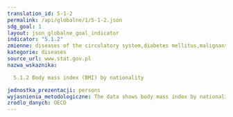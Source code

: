 ```yaml
---
translation_id: 5-1-2
permalink: /api/globalne/1/5-1-2.json
sdg_goal: 1
layout: json_globalne_goal_indicator
indicator: "5.1.2"
zmienne: diseases of the circulatory system,diabetes mellitus,malignant neoplasms,chronic respiratory disease
kategorie: diseases
source_url: www.stat.gov.pl
nazwa_wskaznika:  
  5.1.2 Body mass index (BMI) by nationality
jednostka_prezentacji: persons
wyjasnienia_metodologiczne: The data shows body mass index by nationality.
zrodlo_danych: OECD
---
```

